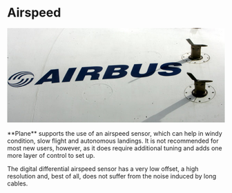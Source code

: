 # Airspeed

<p align="center">
  <img src="../../images/pitot.jpg?raw=true" alt="Pitot sensors"/>
</p>


<p class="text-justify"> **Plane** supports the use of an airspeed sensor, which can help in windy condition, slow flight and autonomous landings. It is not recommended for most new users, however, as it does require additional tuning and adds one more layer of control to set up.

The digital differential airspeed sensor has a very low offset, a high resolution and, best of all, does not suffer from the noise induced by long cables.</p>



